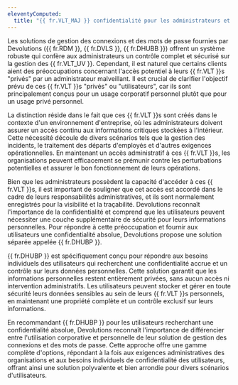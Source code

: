 ```yaml
---
eleventyComputed:
  title: "{{ fr.VLT_MAJ }} confidentialité pour les administrateurs et les utilisateurs"
---
```

Les solutions de gestion des connexions et des mots de passe fournies par Devolutions ({{ fr.RDM }}, {{ fr.DVLS }}, {{ fr.DHUBB }}) offrent un système robuste qui confère aux administrateurs un contrôle complet et sécurisé sur la gestion des {{ fr.VLT_UV }}. Cependant, il est naturel que certains clients aient des préoccupations concernant l'accès potentiel à leurs {{ fr.VLT }}s "privés" par un administrateur malveillant. Il est crucial de clarifier l'objectif prévu de ces {{ fr.VLT }}s "privés" ou "utilisateurs", car ils sont principalement conçus pour un usage corporatif personnel plutôt que pour un usage privé personnel.

La distinction réside dans le fait que ces {{ fr.VLT }}s sont créés dans le contexte d'un environnement d'entreprise, où les administrateurs doivent assurer un accès continu aux informations critiques stockées à l'intérieur. Cette nécessité découle de divers scénarios tels que la gestion des incidents, le traitement des départs d'employés et d'autres exigences opérationnelles. En maintenant un accès administratif à ces {{ fr.VLT }}s, les organisations peuvent efficacement se prémunir contre les perturbations potentielles et assurer le bon fonctionnement de leurs opérations.

Bien que les administrateurs possèdent la capacité d'accéder à ces {{ fr.VLT }}s, il est important de souligner que cet accès est accordé dans le cadre de leurs responsabilités administratives, et ils sont normalement enregistrés pour la visibilité et la traçabilité. Devolutions reconnaît l'importance de la confidentialité et comprend que les utilisateurs peuvent nécessiter une couche supplémentaire de sécurité pour leurs informations personnelles. Pour répondre à cette préoccupation et fournir aux utilisateurs une confidentialité absolue, Devolutions propose une solution séparée appelée {{ fr.DHUBP }}.

{{ fr.DHUBP }} est spécifiquement conçu pour répondre aux besoins individuels des utilisateurs qui recherchent une confidentialité accrue et un contrôle sur leurs données personnelles. Cette solution garantit que les informations personnelles restent entièrement privées, sans aucun accès ni intervention administratifs. Les utilisateurs peuvent stocker et gérer en toute sécurité leurs données sensibles au sein de leurs {{ fr.VLT }}s personnels, en maintenant une propriété complète et un contrôle exclusif sur leurs informations.

En recommandant {{ fr.DHUBP }} pour les utilisateurs recherchant une confidentialité absolue, Devolutions reconnaît l'importance de différencier entre l'utilisation corporative et personnelle de leur solution de gestion des connexions et des mots de passe. Cette approche offre une gamme complète d'options, répondant à la fois aux exigences administratives des organisations et aux besoins individuels de confidentialité des utilisateurs, offrant ainsi une solution polyvalente et bien arrondie pour divers scénarios d'utilisateurs.
